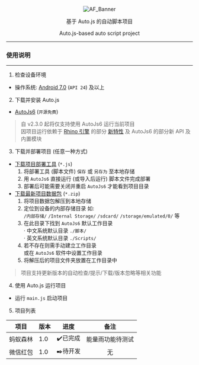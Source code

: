 <!--suppress HtmlDeprecatedAttribute -->

<div align="center">
   <p>
    <img alt="AF_Banner" src="https://raw.githubusercontent.com/SuperMonster002/Hello-Sockpuppet/master/ant-forest-banner_374%C3%97106.png"/>
  </p>
  <p>基于 Auto.js 的自动脚本项目</p>
  <p>Auto.js-based auto script project</p>
</div>

******

### 使用说明

******
1. 检查设备环境

- 操作系统: [Android 7.0](https://zh.wikipedia.org/wiki/Android_Nougat) (`API 24`) 及以上

2. 下载并安装 Auto.js

- [AutoJs6](https://github.com/SuperMonster003/AutoJs6/releases/latest) (`开源免费`)

> 自 v2.3.0 起将仅支持使用 AutoJs6 运行当前项目  
> 因项目运行依赖于 [Rhino 引擎](https://github.com/mozilla/rhino) 的部分 [新特性](https://github.com/SuperMonster003/AutoJs6/blob/master/app/src/main/assets/doc/RHINO.md) 及 AutoJs6 的部分新 API 及内置模块

3. 下载并部署项目 (任意一种方式)

- [下载项目部署工具](https://raw.githubusercontent.com/SuperMonster003/Ant-Forest/master/tools/ant-forest-deployment-tool.min.js) (`*.js`)
    1. 将部署工具 (脚本文件) `保存` 或 `另存为` 至本地存储
    2. 用 `AutoJs6` 直接运行 (或导入后运行) 脚本文件完成部署
    3. 部署后可能需要关闭并重启 `AutoJs6` 才能看到项目目录
- [下载最新项目数据包](https://github.com/SuperMonster003/Ant-Forest/archive/master.zip) (`*.zip`)
    1. 将项目数据包解压到本地存储
    2. 定位到设备的内部存储目录 如:  
       `/内部存储/` `/Internal Storage/` `/sdcard/` `/storage/emulated/0/` 等
    3. 在此目录下找到 `AutoJs6` 默认工作目录  
       · 中文系统默认目录 `./脚本/`  
       · 英文系统默认目录 `./Scripts/`
    4. 若不存在则需手动建立工作目录  
       或在 `AutoJs6` 软件中设置工作目录
    5. 将解压后的项目文件夹放置在工作目录中

> 项目支持更新版本的自动检查/提示/下载/版本忽略等相关功能

4. 使用 Auto.js 运行项目

- 运行 `main.js` 启动项目

5. 项目列表

| 项目| 版本| 进度| 备注|
|:------:|----------------------------------|:-------------------:|:----:|
| 蚂蚁森林| 1.0 | ✔️已完成| 能量雨功能待测试|
| 微信红包| 1.0 | ✒️待开发| 无|